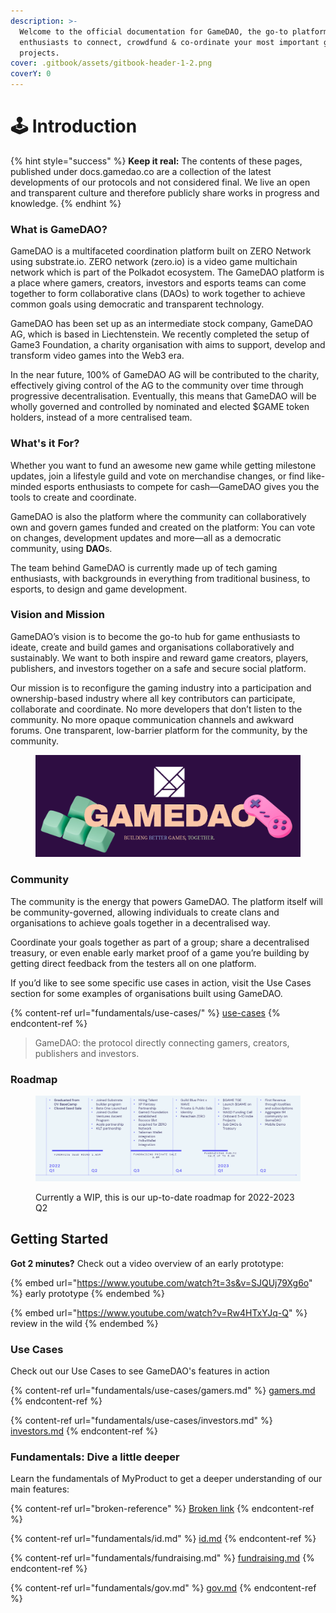 ```yaml
---
description: >-
  Welcome to the official documentation for GameDAO, the go-to platform for game
  enthusiasts to connect, crowdfund & co-ordinate your most important gaming
  projects.
cover: .gitbook/assets/gitbook-header-1-2.png
coverY: 0
---
```


# 🕹 Introduction

{% hint style="success" %}
**Keep it real:** The contents of these pages, published under docs.gamedao.co are a collection of the latest developments of our protocols and not considered final. We live an open and transparent culture and therefore publicly share works in progress and knowledge.
{% endhint %}

### What is GameDAO?

GameDAO is a multifaceted coordination platform built on ZERO Network using substrate.io. ZERO network (zero.io) is a video game multichain network which is part of the Polkadot ecosystem. The GameDAO platform is a place where gamers, creators, investors and esports teams can come together to form collaborative clans (DAOs) to work together to achieve common goals using democratic and transparent technology.

GameDAO has been set up as an intermediate stock company, GameDAO AG, which is based in Liechtenstein. We recently completed the setup of Game3 Foundation, a charity organisation with aims to support, develop and transform video games into the Web3 era.

In the near future, 100% of GameDAO AG will be contributed to the charity, effectively giving control of the AG to the community over time through progressive decentralisation. Eventually, this means that GameDAO will be wholly governed and controlled by nominated and elected $GAME token holders, instead of a more centralised team.&#x20;

### What's it For?

Whether you want to fund an awesome new game while getting milestone updates, join a lifestyle guild and vote on merchandise changes, or find like-minded esports enthusiasts to compete for cash—GameDAO gives you the tools to create and coordinate.

GameDAO is also the platform where the community can collaboratively own and govern games funded and created on the platform: You can vote on changes, development updates and more—all as a democratic community, using **DAO**s.

The team behind GameDAO is currently made up of tech gaming enthusiasts, with backgrounds in everything from traditional business, to esports, to design and game development.

### **Vision and Mission**

GameDAO’s vision is to become the go-to hub for game enthusiasts to ideate, create and build games and organisations collaboratively and sustainably. We want to both inspire and reward game creators, players, publishers, and investors together on a safe and secure social platform.

Our mission is to reconfigure the gaming industry into a participation and ownership-based industry where all key contributors can participate, collaborate and coordinate. No more developers that don’t listen to the community. No more opaque communication channels and awkward forums. One transparent, low-barrier platform for the community, by the community.

<figure><img src=".gitbook/assets/gamedao.png" alt=""><figcaption></figcaption></figure>

### **Community**

The community is the energy that powers GameDAO. The platform itself will be community-governed, allowing individuals to create clans and organisations to achieve goals together in a decentralised way.&#x20;

Coordinate your goals together as part of a group; share a decentralised treasury, or even enable early market proof of a game you’re building by getting direct feedback from the testers all on one platform.

If you’d like to see some specific use cases in action, visit the Use Cases section for some examples of organisations built using GameDAO.

{% content-ref url="fundamentals/use-cases/" %}
[use-cases](fundamentals/use-cases/)
{% endcontent-ref %}

> GameDAO: the protocol directly connecting gamers, creators, publishers and investors.

### Roadmap

<figure><img src=".gitbook/assets/roadmap.png" alt=""><figcaption><p>Currently a WIP, this is our up-to-date roadmap for 2022-2023 Q2</p></figcaption></figure>



## Getting Started

**Got 2 minutes?** Check out a video overview of an early prototype:

{% embed url="https://www.youtube.com/watch?t=3s&v=SJQUj79Xg6o" %}
early prototype
{% endembed %}

{% embed url="https://www.youtube.com/watch?v=Rw4HTxYJq-Q" %}
review in the wild
{% endembed %}

### Use Cases

Check out our Use Cases to see GameDAO's features in action

{% content-ref url="fundamentals/use-cases/gamers.md" %}
[gamers.md](fundamentals/use-cases/gamers.md)
{% endcontent-ref %}

{% content-ref url="fundamentals/use-cases/investors.md" %}
[investors.md](fundamentals/use-cases/investors.md)
{% endcontent-ref %}

### Fundamentals: Dive a little deeper

Learn the fundamentals of MyProduct to get a deeper understanding of our main features:

{% content-ref url="broken-reference" %}
[Broken link](broken-reference)
{% endcontent-ref %}

{% content-ref url="fundamentals/id.md" %}
[id.md](fundamentals/id.md)
{% endcontent-ref %}

{% content-ref url="fundamentals/fundraising.md" %}
[fundraising.md](fundamentals/fundraising.md)
{% endcontent-ref %}

{% content-ref url="fundamentals/gov.md" %}
[gov.md](fundamentals/gov.md)
{% endcontent-ref %}
